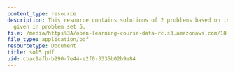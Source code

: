 ```yaml
---
content_type: resource
description: This resource contains solutions of 2 problems based on integral equations
  given in problem set 5.
file: /media/https%3A/open-learning-course-data-rc.s3.amazonaws.com/18-307-integral-equations-spring-2006/cbac9afbb2907e44e2f03335b02b9e84_sol5.pdf
file_type: application/pdf
resourcetype: Document
title: sol5.pdf
uid: cbac9afb-b290-7e44-e2f0-3335b02b9e84
---
```


